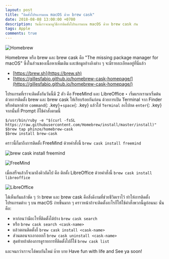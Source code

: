 ```yaml
---
layout: post
title: "ติดตั้งโปรแกรมบน macOS ด้วย brew cask"
date: 2018-08-08 13:00:00 +0700
description: วันนี้เราจะมาดูวิธีการติดตั้งโปรแกรมบน macOS ด้วย brew cask กัน
tags: Apple
comments: true
---
```

![Homebrew](https://res.cloudinary.com/sdees-reallife/image/upload/c_scale,w_200/v1533708271/homebrew-256x256.png)

Homebrew หรือ  brew และ brew cask คือ "The missing package manager for macOS" ซึ่งในส่วนของเนื้อหาเพิ่มเติม และข้อมูลอ้างอิงต่าง ๆ จะมีรายละเอียดอยู่ที่นี่แล้ว
- [https://brew.sh](https://brew.sh)
- [https://gillesfabio.github.io/homebrew-cask-homepage/](https://gillesfabio.github.io/homebrew-cask-homepage/)

โปรแกรมที่เราจะติดตั้งกันวันนี้มี 2 ตัว คือ FreeMind และ LibreOffice ‣ เริ่มแรกเรามาเริ่มต้นด้วยการติดตั้ง brew และ brew cask ให้เรียบร้อยกันก่อน ด้วยการเปิด Terminal จาก Finder หรือค้นหาด้วย `command`{: .key}+`space`{: .key} แล้วใส่ `Terminal` ลงไปกด `enter`{: .key} จากนั้นที่ Prompt ก็ใช้คำสั่งตามนี้
```
$/usr/bin/ruby -e "$(curl -fsSL https://raw.githubusercontent.com/Homebrew/install/master/install)"
$brew tap phinze/homebrew-cask
$brew install brew-cask
```
คราวนี้ก็มาถึงการติดตั้ง FreeMind ด้วยคำสั่งนี้ `brew cask install freemind`

![brew cask install freemind](https://res.cloudinary.com/sdees-reallife/image/upload/c_scale,w_400/v1533706401/Screen_Shot_2561-08-08_at_12.27.01.png)

![FreeMind](https://res.cloudinary.com/sdees-reallife/image/upload/c_scale,w_400/v1533706406/Screen_Shot_2561-08-08_at_12.28.02.png)

เมื่อเสร็จแล้วก็จะมาถึงคิวถัดไป คือ ติอตั้ง LibreOffice ด้วยคำสั่งนี้ `brew cask install libreoffice`

![LibreOffice](https://res.cloudinary.com/sdees-reallife/image/upload/c_scale,w_600/v1533706403/Screen_Shot_2561-08-08_at_12.27.18.png)

ได้เห็นกันแล้วชัด ๆ ว่า brew และ brew cask คือสิ่งดีงามที่ช่วยชีวิตเราไว้ ทำให้การติดตั้งโปรแกรมต่าง ๆ บน macOS ง่ายขึ้นมาก ๆ คราวหน้าถ้าจะติดตั้งอะไรก็ให้ใช้คำสั่งพวกนี้ดูก่อนนะ นั่นคือ:
- หาก่อนว่ามีอะไรที่ติดตั้งได้บ้าง `brew cask search`
- หรือ `brew cask search <cask-name>`
- แล้วตอนติดตั้งก็ `brew cask install <cask-name>`
- ส่วนตอนจะเอาออกก็ `brew cask uninstall <cask-name>`
- สุดท้ายถ้าต้องการดูรายการที่ติดตั้งไปก็ใช้ `brew cask list`

และจนกว่าเราจะได้พบกันใหม่ บ๊าย บาย Have fun with life and See ya soon!
